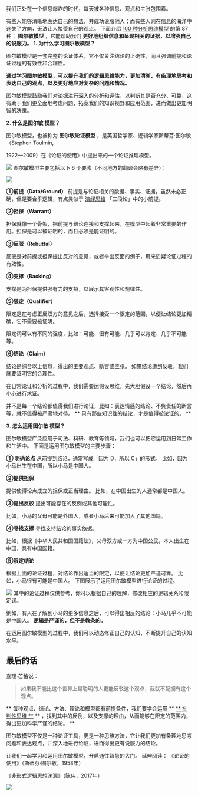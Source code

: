 我们正处在一个信息爆炸的时代，每天被各种信息、观点和主张包围着。

有些人能够清晰地表达自己的想法，并成功说服他人；而有些人则在信息的海洋中迷失了方向，无法让人接受自己的观点。  下面介绍 [100 种分析思维模型](https://mp.weixin.qq.com/mp/appmsgalbum?__biz=MzA4ODE2OTIxMw==&action=getalbum&album_id=1701638273011351554#wechat_redirect) 的第 87 种： **图尔敏模型** ，它能帮助我们 **更好地组织信息和呈现相关的证据，以增强自己的说服力。** **1. 为什么学习图尔敏模型？**

图尔敏模型是一套完整的论证体系，它不仅关注结论的正确性，而且强调前提和论证过程的有效性和合理性。

**通过学习图尔敏模型，可以提升我们的逻辑思维能力，更加清晰、有条理地思考和表达自己的观点，以及更好地应对复杂的问题和情况。**

图尔敏模型鼓励我们对论据进行深入的分析和评估，以判断其是否充分、可靠，这有助于我们更全面地考虑问题，拓宽我们的知识视野和应用范围，进而做出更加明智的决策。

**2. 什么是图尔敏 模型？**

图尔敏模型，也被称为 **图尔敏论证模型** ，是英国哲学家、逻辑学家斯蒂芬·图尔敏（Stephen Toulmin,

1922—2009）在《论证的使用》中提出来的一个论证推理模型。

![](https://mmbiz.qpic.cn/mmbiz_png/giaycic3UNwo21XLic7CXj4a2LdM0QvtaDAN17tt1f7iarpc3m1Kd9HNgLhkMHek0JXqELUjy90Kv5DrnrDxNenxEQ/640?wx_fmt=png) 图尔敏模型主要包括以下 6 个要素（不同地方的翻译会略有差异）：

![](https://mmbiz.qpic.cn/mmbiz_png/giaycic3UNwo21XLic7CXj4a2LdM0QvtaDAauaAtGVTnCBO3V5njqV2R4yet7RpHWXlXHKalwEdxP6ONuhv73m74w/640?wx_fmt=png) 

**①前提（Data/Ground）** 前提是与论证相关的数据、事实、证据，虽然未必正确，但是要合乎逻辑，有点类似于 [演绎思维](https://mp.weixin.qq.com/s?__biz=MzA4ODE2OTIxMw==&mid=2653476267&idx=1&sn=b6df9698692b05099b84867c775c16ea&scene=21#wechat_redirect) 「三段论」中的小前提。 

**②担保（Warrant）**

担保就像一个骨架，把前提与结论连接和支撑起来，在模型中起着非常重要的作用。担保是可以被证明的，而且必须是能证明的。 

**③反驳（Rebuttal）**

反驳是对前提或担保提出反对的意见，或者举出反面的例子，用来质疑论证过程的有效性。 

**④支撑（Backing）**

支撑是为担保提供强有力的支持，以展示其客观性和规律性。 

**⑤限定（Qualifier）**

限定是在考虑正反双方的意见之后，选择接受一个限定的范围，以便让结论更加精确，它不需要被证明。

限定词可以有不同的强度，比如：可能、很有可能、几乎可以肯定、几乎不可能等。 

**⑥结论（Claim）**

结论是综合以上信息，得出的主要观点、断言或主张。  如果结论遭到反驳，我们就要证明它的合理性。

在日常论证和分析的过程中，我们需要运假设思维，先大胆假设一个结论，然后再小心进行求证。

并不是每一个结论都值得我们进行论证，比如：表达情感的结论、不负责任的断言等，就不值得被严肃地对待。  ** 只有那些知识性的结论，才是值得被论证的。  **

**3. 怎么运用图尔敏 模型？**

图尔敏模型广泛应用于司法、科研、教育等领域，我们也可以把它运用到日常工作和生活中。  下面是运用图尔敏模型的主要步骤：

**① 明确论点** 从前提到结论，通常写成「因为 D，所以 C」的形式。  比如，因为小马出生在中国，所以小马是中国人。 

**②提供担保**

提供使得论点成立的担保或正当理由。  比如，在中国出生的人通常都是中国人。 

**③提出反驳** 提出可能存在的反例或其他可能性。

比如，小马的父母可能是外国人，或者小马后来可能加入了其他国籍。 

**④寻找支撑** 寻找支持结论的事实依据。

比如，根据《中华人民共和国国籍法》，父母双方或一方为中国公民，本人出生在中国，具有中国国籍。 

**⑤限定结论**

根据上面的论证过程，对结论作出适当的限定，以便让结论更加严谨可靠。  比如，小马很有可能是中国人。  下图展示了运用图尔敏模型进行论证的过程。

![](https://mmbiz.qpic.cn/mmbiz_png/giaycic3UNwo21XLic7CXj4a2LdM0QvtaDAsIq3ApCOEwZBYiaxdcMdibiaMT1QehovnQibtYWqNYjDiboYQqC3cjtZ6OQ/640?wx_fmt=png) 其中的论证过程仅供参考，你可以根据自己的理解，修改相应的逻辑关系和限定词。

例如，有人在了解到小马的更多信息之后，可以得出相反的结论：小马几乎不可能是中国人。  **逻辑是严谨的，但不是教条的。**

在运用图尔敏模型的过程中，我们可以动态修正自己的认知，不断提升自己的认知水平。  

## **最后的话**

 查理·芒格说：

> 如果我不能比这个世界上最聪明的人更能反驳这个观点，我就不配拥有这个观点。

** 每种观点、结论、方法、理论和模型都有前提条件，我们要学会运用  ** [** 批判性思维  **](https://mp.weixin.qq.com/s?__biz=MzA4ODE2OTIxMw==&mid=2653481563&idx=1&sn=0b5fbbf66ec45cae08d2e4229119a2e7&scene=21#wechat_redirect) ** ，找到其中的反例，以及支撑的理由，从而能够在限定的范围内，得出更加科学严谨的结论。  **

图尔敏模型不仅是一种论证工具，更是一种思维方法，它让我们更加有条理地思考问题和表达观点，并深入地进行论证，进而得出更有说服力的结论。

让我们一起学习和运用图尔敏模型，开启通往智慧的大门。  延伸阅读：  《论证的使用》（斯蒂芬·图尔敏，1958年）

《非形式逻辑思想渊源》（陈伟，2017年）

![](https://visitor-badge.laobi.icu/badge?page_id=sjhfx.linji&left_text=PageViews&right_color=%2300589F)